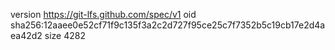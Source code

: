 version https://git-lfs.github.com/spec/v1
oid sha256:12aaee0e52cf71f9c135f3a2c2d727f95ce25c7f7352b5c19cb17e2d4aea42d2
size 4282

